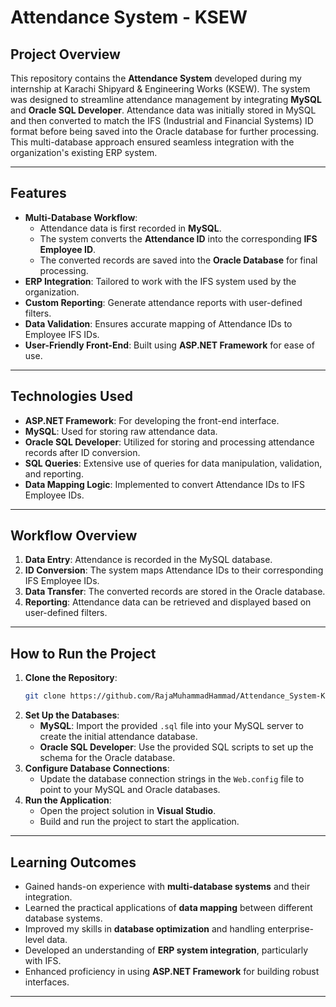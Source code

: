 
# Attendance System - KSEW

## Project Overview
This repository contains the **Attendance System** developed during my internship at Karachi Shipyard & Engineering Works (KSEW). The system was designed to streamline attendance management by integrating **MySQL** and **Oracle SQL Developer**. Attendance data was initially stored in MySQL and then converted to match the IFS (Industrial and Financial Systems) ID format before being saved into the Oracle database for further processing. This multi-database approach ensured seamless integration with the organization's existing ERP system.

---

## Features
- **Multi-Database Workflow**:
  - Attendance data is first recorded in **MySQL**.
  - The system converts the **Attendance ID** into the corresponding **IFS Employee ID**.
  - The converted records are saved into the **Oracle Database** for final processing.  
- **ERP Integration**: Tailored to work with the IFS system used by the organization.  
- **Custom Reporting**: Generate attendance reports with user-defined filters.  
- **Data Validation**: Ensures accurate mapping of Attendance IDs to Employee IFS IDs.  
- **User-Friendly Front-End**: Built using **ASP.NET Framework** for ease of use.

---

## Technologies Used
- **ASP.NET Framework**: For developing the front-end interface.  
- **MySQL**: Used for storing raw attendance data.  
- **Oracle SQL Developer**: Utilized for storing and processing attendance records after ID conversion.  
- **SQL Queries**: Extensive use of queries for data manipulation, validation, and reporting.  
- **Data Mapping Logic**: Implemented to convert Attendance IDs to IFS Employee IDs.

---

## Workflow Overview
1. **Data Entry**: Attendance is recorded in the MySQL database.  
2. **ID Conversion**: The system maps Attendance IDs to their corresponding IFS Employee IDs.  
3. **Data Transfer**: The converted records are stored in the Oracle database.  
4. **Reporting**: Attendance data can be retrieved and displayed based on user-defined filters.

---

## How to Run the Project
1. **Clone the Repository**:
   ```bash
   git clone https://github.com/RajaMuhammadHammad/Attendance_System-KSEW-.git
   ```
2. **Set Up the Databases**:
   - **MySQL**: Import the provided `.sql` file into your MySQL server to create the initial attendance database.  
   - **Oracle SQL Developer**: Use the provided SQL scripts to set up the schema for the Oracle database.  
3. **Configure Database Connections**:
   - Update the database connection strings in the `Web.config` file to point to your MySQL and Oracle databases.  
4. **Run the Application**:
   - Open the project solution in **Visual Studio**.
   - Build and run the project to start the application.

---

## Learning Outcomes
- Gained hands-on experience with **multi-database systems** and their integration.  
- Learned the practical applications of **data mapping** between different database systems.  
- Improved my skills in **database optimization** and handling enterprise-level data.  
- Developed an understanding of **ERP system integration**, particularly with IFS.  
- Enhanced proficiency in using **ASP.NET Framework** for building robust interfaces.

---
